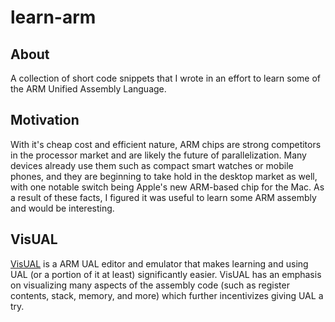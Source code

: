 # learn-arm

## About
A collection of short code snippets that I wrote in an effort to learn some of the ARM Unified Assembly Language.

## Motivation
With it's cheap cost and efficient nature, ARM chips are strong competitors in the processor market and are likely the future of parallelization. Many devices already use them such as compact smart watches or mobile phones, and they are beginning to take hold in the desktop market as well, with one notable switch being Apple's new ARM-based chip for the Mac. As a result of these facts, I figured it was useful to learn some ARM assembly and would be interesting.

## VisUAL
[VisUAL](https://salmanarif.bitbucket.io/visual/) is a ARM UAL editor and emulator that makes learning and using UAL (or a portion of it at least) significantly easier. VisUAL has an emphasis on visualizing many aspects of the assembly code (such as register contents, stack, memory, and more) which further incentivizes giving UAL a try.
